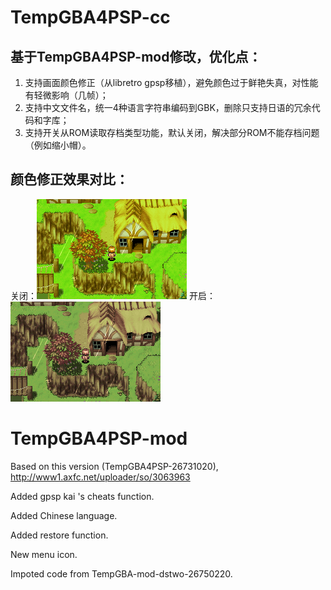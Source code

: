 # TempGBA4PSP-cc
## 基于TempGBA4PSP-mod修改，优化点：
1. 支持画面颜色修正（从libretro gpsp移植），避免颜色过于鲜艳失真，对性能有轻微影响（几帧）；
2. 支持中文文件名，统一4种语言字符串编码到GBK，删除只支持日语的冗余代码和字库；
3. 支持开关从ROM读取存档类型功能，默认关闭，解决部分ROM不能存档问题（例如缩小帽）。

## 颜色修正效果对比：
关闭：![关闭颜色修正](documents/picture/cc_off.png)
开启：![开启颜色修正](documents/picture/cc_on.png)

# TempGBA4PSP-mod

Based on this version (TempGBA4PSP-26731020), http://www1.axfc.net/uploader/so/3063963

Added gpsp kai 's cheats function.

Added Chinese language.

Added restore function.

New menu icon.

Impoted code from TempGBA-mod-dstwo-26750220.
